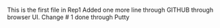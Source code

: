 This is the first file in Rep1
Added one more line through GITHUB through browser UI.
Change # 1 done through Putty
